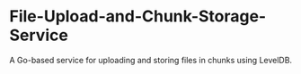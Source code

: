 # File-Upload-and-Chunk-Storage-Service
 A Go-based service for uploading and storing files in chunks using LevelDB.
